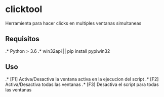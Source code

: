 # clicktool
Herramienta para hacer clicks en multiples ventanas simultaneas


## Requisitos
.* Python > 3.6
.* win32api || pip install pypiwin32


## Uso
.* [F1] Activa/Desactiva la ventana activa en la ejecucion del script
.* [F2] Activa/Desactiva todas las ventanas 
.* [F3] Desactiva el script para todas las ventanas